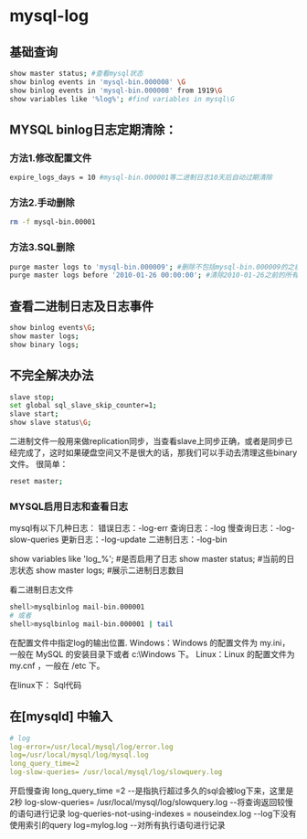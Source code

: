 # mysql-log

## 基础查询

```bash
show master status; #查看mysql状态
show binlog events in 'mysql-bin.000008' \G
show binlog events in 'mysql-bin.000008' from 1919\G
show variables like '%log%'; #find variables in mysql\G
```

## MYSQL binlog日志定期清除：

### 方法1.修改配置文件

```bash
expire_logs_days = 10 #mysql-bin.000001等二进制日志10天后自动过期清除
```

### 方法2.手动删除

```bash
rm -f mysql-bin.00001
```

### 方法3.SQL删除

```bash
purge master logs to 'mysql-bin.000009'; #删除不包括mysql-bin.000009的之前所有二进制日志
purge master logs before '2010-01-26 00:00:00'; #清除2010-01-26之前的所有日志
```

## 查看二进制日志及日志事件

```bash
show binlog events\G;
show master logs;
show binary logs;
```

## 不完全解决办法

```bash
slave stop;
set global sql_slave_skip_counter=1;
slave start;
show slave status\G;
```

二进制文件一般用来做replication同步，当查看slave上同步正确，或者是同步已经完成了，这时如果硬盘空间又不是很大的话，那我们可以手动去清理这些binary文件。 很简单：

```bash
reset master;
```

### MYSQL启用日志和查看日志

mysql有以下几种日志： 错误日志：-log-err 查询日志：-log 慢查询日志：-log-slow-queries 更新日志：-log-update 二进制日志：-log-bin

show variables like 'log\_%'; \#是否启用了日志 show master status; \#当前的日志状态 show master logs; \#展示二进制日志数目

看二进制日志文件

```bash
shell>mysqlbinlog mail-bin.000001
# 或者
shell>mysqlbinlog mail-bin.000001 | tail
```

在配置文件中指定log的输出位置. Windows：Windows 的配置文件为 my.ini，一般在 MySQL 的安装目录下或者 c:\Windows 下。 Linux：Linux 的配置文件为 my.cnf ，一般在 /etc 下。

在linux下： Sql代码

## 在\[mysqld\] 中输入

```yml
# log
log-error=/usr/local/mysql/log/error.log
log=/usr/local/mysql/log/mysql.log
long_query_time=2
log-slow-queries= /usr/local/mysql/log/slowquery.log
```

开启慢查询 long\_query\_time =2 --是指执行超过多久的sql会被log下来，这里是2秒 log-slow-queries= /usr/local/mysql/log/slowquery.log --将查询返回较慢的语句进行记录 log-queries-not-using-indexes = nouseindex.log --log下没有使用索引的query log=mylog.log --对所有执行语句进行记录
